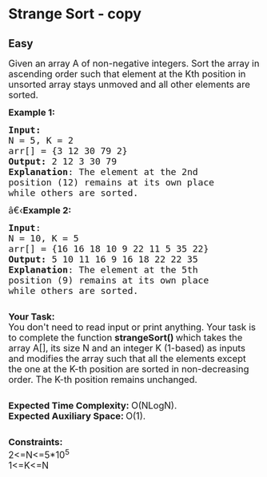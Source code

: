 # Strange Sort - copy
## Easy
<div class="problem-statement">
                <p></p><p><span style="font-size:18px">Given an array A of non-negative integers.&nbsp;Sort the array in ascending order such that element at the Kth position in unsorted array stays unmoved and all other elements are sorted.&nbsp;</span></p>

<p><span style="font-size:18px"><strong>Example 1:</strong></span></p>

<pre><span style="font-size:18px"><strong>Input:</strong>
N = 5, K = 2
arr[] = {3 12 30 79 2}
<strong>Output:</strong> 2 12 3 30 79
<strong>Explanation</strong>: The element at the 2nd 
position (12) remains at its own place 
while others are sorted.</span>
</pre>

<p><span style="font-size:18px">â€‹<strong>Example 2:</strong></span></p>

<pre><span style="font-size:18px"><strong>Input</strong>: 
N = 10, K = 5
arr[] = {16 16 18 10 9 22 11 5 35 22</span><span style="font-size:18px">}
<strong>Output:</strong> 5 10 11 16 9 16 18 22 22 35
<strong>Explanation</strong>: The element at the 5th 
position (9) remains at its own place
while others are sorted.</span></pre>

<p><br>
<span style="font-size:18px"><strong>Your Task:</strong><br>
You don't need to read input or print anything. Your task is to complete the function&nbsp;<strong>strangeSort()&nbsp;</strong>which takes the array A[], its size N and an integer K (1-based)&nbsp;as inputs and modifies the array such that all the elements except the one at the K-th position are sorted in non-decreasing order. The K-th position remains unchanged.</span></p>

<p><br>
<span style="font-size:18px"><strong>Expected Time Complexity:&nbsp;</strong>O(NLogN).<br>
<strong>Expected Auxiliary Space:&nbsp;</strong>O(1).</span></p>

<p><br>
<span style="font-size:18px"><strong>Constraints:</strong><br>
2&lt;=N&lt;=5*10<sup>5</sup><br>
1&lt;=K&lt;=N</span></p>

<p>&nbsp;</p>
 <p></p>
            </div>